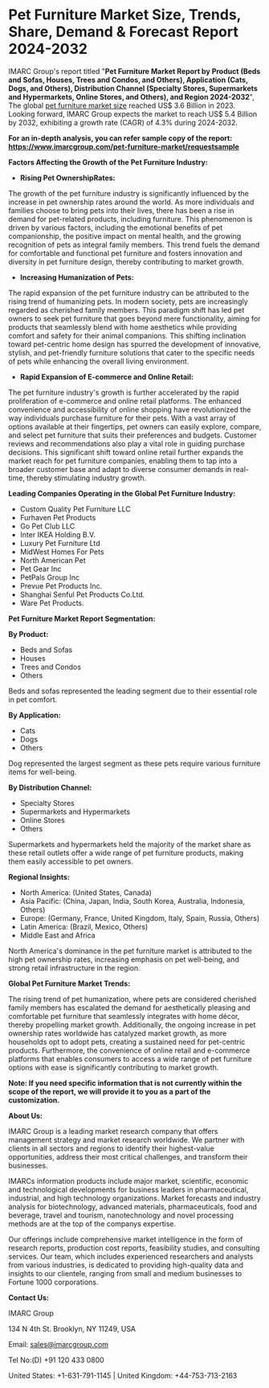 ﻿# **Pet Furniture Market Size, Trends, Share, Demand & Forecast Report 2024-2032**
IMARC Group's report titled "**Pet Furniture Market Report by Product (Beds and Sofas, Houses, Trees and Condos, and Others), Application (Cats, Dogs, and Others), Distribution Channel (Specialty Stores, Supermarkets and Hypermarkets, Online Stores, and Others), and Region 2024-2032**", The global [pet furniture market size](https://www.imarcgroup.com/pet-furniture-market) reached US$ 3.6 Billion in 2023. Looking forward, IMARC Group expects the market to reach US$ 5.4 Billion by 2032, exhibiting a growth rate (CAGR) of 4.3% during 2024-2032.

**For an in-depth analysis, you can refer sample copy of the report: <https://www.imarcgroup.com/pet-furniture-market/requestsample>**

**Factors Affecting the Growth of the Pet Furniture Industry:**

- **Rising Pet OwnershipRates:** 

The growth of the pet furniture industry is significantly influenced by the increase in pet ownership rates around the world. As more individuals and families choose to bring pets into their lives, there has been a rise in demand for pet-related products, including furniture. This phenomenon is driven by various factors, including the emotional benefits of pet companionship, the positive impact on mental health, and the growing recognition of pets as integral family members. This trend fuels the demand for comfortable and functional pet furniture and fosters innovation and diversity in pet furniture design, thereby contributing to market growth.

- **Increasing Humanization of Pets:**

The rapid expansion of the pet furniture industry can be attributed to the rising trend of humanizing pets. In modern society, pets are increasingly regarded as cherished family members. This paradigm shift has led pet owners to seek pet furniture that goes beyond mere functionality, aiming for products that seamlessly blend with home aesthetics while providing comfort and safety for their animal companions. This shifting inclination toward pet-centric home design has spurred the development of innovative, stylish, and pet-friendly furniture solutions that cater to the specific needs of pets while enhancing the overall living environment.

- **Rapid Expansion of E-commerce and Online Retail:**

The pet furniture industry's growth is further accelerated by the rapid proliferation of e-commerce and online retail platforms. The enhanced convenience and accessibility of online shopping have revolutionized the way individuals purchase furniture for their pets. With a vast array of options available at their fingertips, pet owners can easily explore, compare, and select pet furniture that suits their preferences and budgets. Customer reviews and recommendations also play a vital role in guiding purchase decisions. This significant shift toward online retail further expands the market reach for pet furniture companies, enabling them to tap into a broader customer base and adapt to diverse consumer demands in real-time, thereby stimulating industry growth.

**Leading Companies Operating in the Global Pet Furniture Industry:**

- Custom Quality Pet Furniture LLC
- Furhaven Pet Products
- Go Pet Club LLC
- Inter IKEA Holding B.V.
- Luxury Pet Furniture Ltd
- MidWest Homes For Pets
- North American Pet
- Pet Gear Inc
- PetPals Group Inc
- Prevue Pet Products Inc.
- Shanghai Senful Pet Products Co.Ltd.
- Ware Pet Products.

**Pet Furniture Market Report Segmentation:**

**By Product:**

- Beds and Sofas
- Houses
- Trees and Condos
- Others

Beds and sofas represented the leading segment due to their essential role in pet comfort.

**By Application:**

- Cats
- Dogs
- Others

Dog represented the largest segment as these pets require various furniture items for well-being.

**By Distribution Channel:**

- Specialty Stores
- Supermarkets and Hypermarkets
- Online Stores
- Others

Supermarkets and hypermarkets held the majority of the market share as these retail outlets offer a wide range of pet furniture products, making them easily accessible to pet owners.

**Regional Insights:**

- North America: (United States, Canada)
- Asia Pacific: (China, Japan, India, South Korea, Australia, Indonesia, Others)
- Europe: (Germany, France, United Kingdom, Italy, Spain, Russia, Others)
- Latin America: (Brazil, Mexico, Others)
- Middle East and Africa

North America's dominance in the pet furniture market is attributed to the high pet ownership rates, increasing emphasis on pet well-being, and strong retail infrastructure in the region.

**Global Pet Furniture Market Trends:**

The rising trend of pet humanization, where pets are considered cherished family members has escalated the demand for aesthetically pleasing and comfortable pet furniture that seamlessly integrates with home décor, thereby propelling market growth. Additionally, the ongoing increase in pet ownership rates worldwide has catalyzed market growth, as more households opt to adopt pets, creating a sustained need for pet-centric products. Furthermore, the convenience of online retail and e-commerce platforms that enables consumers to access a wide range of pet furniture options with ease is significantly contributing to market growth.

**Note: If you need specific information that is not currently within the scope of the report, we will provide it to you as a part of the customization.**

**About Us:**

IMARC Group is a leading market research company that offers management strategy and market research worldwide. We partner with clients in all sectors and regions to identify their highest-value opportunities, address their most critical challenges, and transform their businesses.

IMARCs information products include major market, scientific, economic and technological developments for business leaders in pharmaceutical, industrial, and high technology organizations. Market forecasts and industry analysis for biotechnology, advanced materials, pharmaceuticals, food and beverage, travel and tourism, nanotechnology and novel processing methods are at the top of the companys expertise.

Our offerings include comprehensive market intelligence in the form of research reports, production cost reports, feasibility studies, and consulting services. Our team, which includes experienced researchers and analysts from various industries, is dedicated to providing high-quality data and insights to our clientele, ranging from small and medium businesses to Fortune 1000 corporations.

**Contact Us:**

IMARC Group

134 N 4th St. Brooklyn, NY 11249, USA

Email: sales@imarcgroup.com

Tel No:(D) +91 120 433 0800

United States: +1-631-791-1145 | United Kingdom: +44-753-713-2163
